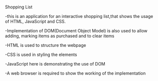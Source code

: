 Shopping List


-this is an application for an interactive shopping list,that shows the usage of HTML, JavaScript and CSS.

-Implementation of DOM(Document Object Model) is also used to allow adding, marking items as purchased and to clear items

-HTML is used to structure the webpage

-CSS is used in styling the elements

-JavaScript here is demonstrating the use of DOM


-A web browser is required to show the working of the implementation
